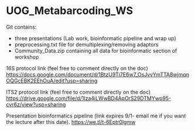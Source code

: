 # UOG_Metabarcoding_WS
Git contains:
* three presentations (Lab work, bioinformatic pipeline and wrap up)
* preprocessing.txt file for demultiplexing/removing adaptors
* Community_Data.zip containing all data for bioinformatic section of workshop


16S protocol link (feel free to comment directly on the doc) https://docs.google.com/document/d/1BtzU9Ti7E6w7_OsJvvYmTTA8wjmqnOQGcEBK2EEhOuA/edit?usp=sharing

ITS2 protocol link (feel free to comment directly on the doc) https://drive.google.com/file/d/1Iza4jLWwBD4ApOrS29DTMYwp95-cvr6z/view?usp=sharing

Presentation bioinformatics pipeline (link expires 9/1- email me if you want the lecture after this date). https://we.tl/t-6Eptr0lgmw
